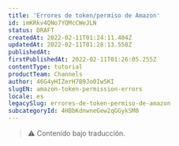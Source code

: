 ```yaml
---
title: 'Errores de token/permiso de Amazon'
id: imKRkv4QNo7YQMcCWeJLN
status: DRAFT
createdAt: 2022-02-11T01:24:11.404Z
updatedAt: 2022-02-11T01:28:13.558Z
publishedAt: 
firstPublishedAt: 2022-02-11T01:26:05.255Z
contentType: tutorial
productTeam: Channels
author: 46G4yHIZerH7B9Jo0Iw5KI
slugEN: amazon-token-permission-errors
locale: es
legacySlug: errores-de-token-permiso-de-amazon
subcategoryId: 4HBbKdnwneGew2qGGykSM8
---
```


>⚠️ Contenido bajo traducción.
